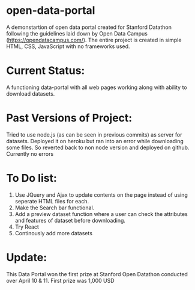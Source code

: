 # open-data-portal
A demonstartion of open data portal created for Stanford Datathon following the guidelines laid down by Open Data Campus (https://opendatacampus.com/). The entire project is created in simple HTML, CSS, JavaScript with no frameworks used. 

# Current Status:
A functioning data-portal with all web pages working along with ability to download datasets. 

# Past Versions of Project:
Tried to use node.js (as can be seen in previous commits) as server for datasets. Deployed it on heroku but ran into an error while downloading some files. So reverted back to non node version and deployed on github. Currently no errors

# To Do list:
1. Use JQuery and Ajax to update contents on the page instead of using seperate HTML files for each.
2. Make the Search bar functional.
3. Add a preview dataset function where a user can check the attributes and features of dataset before downloading.
4. Try React 
5. Continously add more datasets

# Update:
This Data Portal won the first prize at Stanford Open Datathon conducted over April 10 & 11. First prize was 1,000 USD
